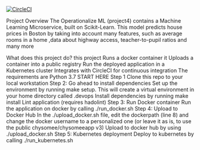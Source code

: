 [![CircleCI](https://dl.circleci.com/status-badge/img/gh/chysomee/DevOps_Microservices/tree/master.svg?style=svg)](https://dl.circleci.com/status-badge/redirect/gh/chysomee/DevOps_Microservices/tree/master)

Project Overview
The Operationalize ML (project4) contains a Machine Learning Microservice, built on Scikit-Learn. This model predicts house prices in Boston by taking into account many features, such as average rooms in a home ,data about highway access, teacher-to-pupil ratios and many more

What does this project do?
this project Runs a docker container
it Uploads a container into a public registry 
Run the deployed application in a Kubernetes cluster
Integrates with CircleCI for continuous integration
The requirements are
Python 3.7
START HERE
Step 1
Clone this repo to your local workstation
Step 2: Go ahead to install dependencies
Set up the environment by running make setup. This will create a virtual environment in your home directory called .devops
Install dependencies by running make install
Lint application (requires hadolint)
Step 3: Run Docker container
Run the application on docker by calling ./run_docker.sh
Step 4: Upload to Docker Hub
In the ./upload_docker.sh file, edit the dockerpath (line 8) and change the docker username to a personalized one (or leave it as is, to use the public chysomee/chysomeeapp v3)
Upload to docker hub by using ./upload_docker.sh
Step 5: Kubernetes deployment
Deploy to kubernetes by calling ./run_kubernetes.sh
